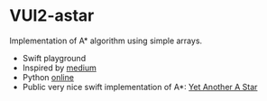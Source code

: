 # VUI2-astar

Implementation of A* algorithm using simple arrays.

  - Swift playground
  - Inspired by [medium][medium-astar]
  - Python [online][python-online]
  - Public very nice swift implementation of A*: [Yet Another A Star][yet-another-astar-github]

   [medium-astar]: <https://medium.com/@nicholas.w.swift/easy-a-star-pathfinding-7e6689c7f7b2>
   [python-online]: <https://repl.it/languages/python3?lite=&classroom_template=&outputonly=&fileName=>
   [yet-another-astar-github]: <https://github.com/rodionovd/YetAnotherAStar>
